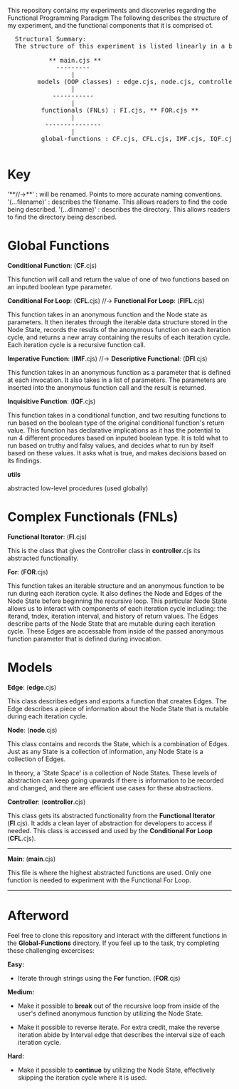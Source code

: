 This repository contains my experiments and discoveries regarding the Functional Programming Paradigm
The following describes the structure of my experiment, and the functional components that it is comprised of.

<pre>
  Structural Summary: 
  The structure of this experiment is listed linearly in a bottom-up direction of dependency:
    
           ** main.cjs **
             ---------
                 |
        models (OOP classes) : edge.cjs, node.cjs, controller.cjs
                 |
            -----------
                 |
         functionals (FNLs) : FI.cjs, ** FOR.cjs **
                 |
          ---------------
                 |
         global-functions : CF.cjs, CFL.cjs, IMF.cjs, IQF.cjs, utils.cjs

</pre>

  <h1>
    Key
  </h1>
  '**//->**' : will be renamed. Points to more accurate naming conventions.
  '(...filename)' : describes the filename. This allows readers to find the code being described.
  '(...dirname)' : describes the directory. This allows readers to find the directory being described.
  
  <h1>
    Global Functions
  </h1>

  **Conditional Function**: (**CF**.cjs)
  
  This function will call and return 
  the value of one of two functions based
  on an inputed boolean type parameter.
  
  
  **Conditional For Loop**: (**CFL**.cjs) //-> **Functional For Loop**: (**FlFL**.cjs)

  This function takes in an anonymous function and the Node state as parameters.
  It then iterates through the iterable data structure stored in the Node State,
  records the results of the anonymous function on each iteration cycle,
  and returns a new array containing the results of each iteration cycle.
  Each iteration cycle is a recursive function call.
  
  
  **Imperative Function**: (**IMF**.cjs) //-> **Descriptive Functional**: (**DFl**.cjs)

  This function takes in an anonymous function as a 
  parameter that is defined at each invocation. It also
  takes in a list of parameters. The parameters are 
  inserted into the anonymous function call and the result
  is returned.
  
  **Inquisitive Function**: (**IQF**.cjs)

  This function takes in a conditional function,
  and two resulting functions to run based on the boolean type
  of the original conditional function's return value. This function 
  has declarative implications as it has the potential to run 4 different procedures
  based on inputed boolean type. It is told what to run based on
  truthy and falsy values, and decides what to run by itself 
  based on these values. It asks what is true, and makes 
  decisions based on its findings.
  
  **utils** 
  
  abstracted low-level procedures (used globally)

  <h1>
    Complex Functionals (FNLs)
  </h1>

  **Functional Iterator**: (**FI**.cjs)

  This is the class that gives the Controller class in **controller**.cjs its abstracted functionality. 

  **For**: (**FOR**.cjs)

  This function takes an iterable structure and an anonymous function to be run during each iteration cycle. 
  It also defines the Node and Edges of the Node State before beginning the recursive loop.
  This particular Node State allows us to interact with components of each iteration cycle including:
  the iterand, tndex, iteration interval, and history of return values. The Edges describe parts of
  the Node State that are mutable during each iteration cycle. These Edges are accessable from inside
  of the passed anonymous function parameter that is defined during invocation.

  <h1>
    Models
  </h1>

  **Edge**: (**edge**.cjs)

  This class describes edges and exports a function that creates Edges.
  The Edge describes a piece of information about the Node State that is mutable during each iteration cycle.

  **Node**: (**node**.cjs)
  
  This class contains and records the State, which is a combination
  of Edges. Just as any State is a collection of information, 
  any Node State is a collection of Edges.
  
  In theory, a 'State Space' is a collection of Node States. 
  These levels of abstraction can keep going upwards if there
  is information to be recorded and changed, and there are efficient 
  use cases for these abstractions.

  **Controller**: (**controller**.cjs)

  This class gets its abstracted functionality from the **Functional Iterator** (**FI**.cjs). 
  It adds a clean layer of abstraction for developers to access if needed.
  This class is accessed and used by the **Conditional For Loop** (**CFL**.cjs).

  ---------------------------------------------

  **Main**: (**main**.cjs)

  This file is where the highest abstracted functions are used.
  Only one function is needed to experiment with the Functional For Loop.

  ---------------------------------------------

  <h1>
    Afterword
  </h1>

  Feel free to clone this repository and interact with the different functions in the **Global-Functions** directory.
  If you feel up to the task, try completing these challenging excercises:

  **Easy:**
  - Iterate through strings using the **For** function. (**FOR**.cjs)

  **Medium:**

  - Make it possible to **break** out of the recursive loop
    from inside of the user's defined anonymous function
    by utilizing the Node State.

  - Make it possible to reverse iterate. For extra credit,
    make the reverse iteration abide by Interval edge that
    describes the interval size of each iteration cycle.

  **Hard:** 

  - Make it possible to **continue** by utilizing the Node State,
    effectively skipping the iteration cycle where it is used.
  
  

  
  

  
  
